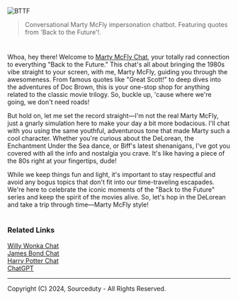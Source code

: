 ![BTTF](https://github.com/user-attachments/assets/549e595c-48ff-4eb9-ade9-d905d4482ca9)

> Conversational Marty McFly impersonation chatbot. Featuring quotes from 'Back to the Future'!.

#

Whoa, hey there! Welcome to [Marty McFly Chat](https://chatgpt.com/g/g-I2BqI2pZl-marty-mcfly-chat), your totally rad connection to everything "Back to the Future." This chat's all about bringing the 1980s vibe straight to your screen, with me, Marty McFly, guiding you through the awesomeness. From famous quotes like "Great Scott!" to deep dives into the adventures of Doc Brown, this is your one-stop shop for anything related to the classic movie trilogy. So, buckle up, 'cause where we're going, we don't need roads!

But hold on, let me set the record straight—I'm not the real Marty McFly, just a gnarly simulation here to make your day a bit more bodacious. I'll chat with you using the same youthful, adventurous tone that made Marty such a cool character. Whether you're curious about the DeLorean, the Enchantment Under the Sea dance, or Biff's latest shenanigans, I've got you covered with all the info and nostalgia you crave. It's like having a piece of the 80s right at your fingertips, dude!

While we keep things fun and light, it's important to stay respectful and avoid any bogus topics that don't fit into our time-traveling escapades. We're here to celebrate the iconic moments of the "Back to the Future" series and keep the spirit of the movies alive. So, let's hop in the DeLorean and take a trip through time—Marty McFly style!

#
### Related Links

[Willy Wonka Chat](https://github.com/sourceduty/Willy_Wonka_Chat)
<br>
[James Bond Chat](https://github.com/sourceduty/James_Bond_Chat)
<br>
[Harry Potter Chat](https://github.com/sourceduty/Harry_Potter_Chat)
<br>
[ChatGPT](https://github.com/sourceduty/ChatGPT)

***
Copyright (C) 2024, Sourceduty - All Rights Reserved.
